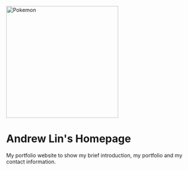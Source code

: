 <img src="assets/images/sreenshot.png" height=300px alt="Pokemon"></img>
# Andrew Lin's Homepage
My portfolio website to show my brief introduction, my portfolio and my contact information.

